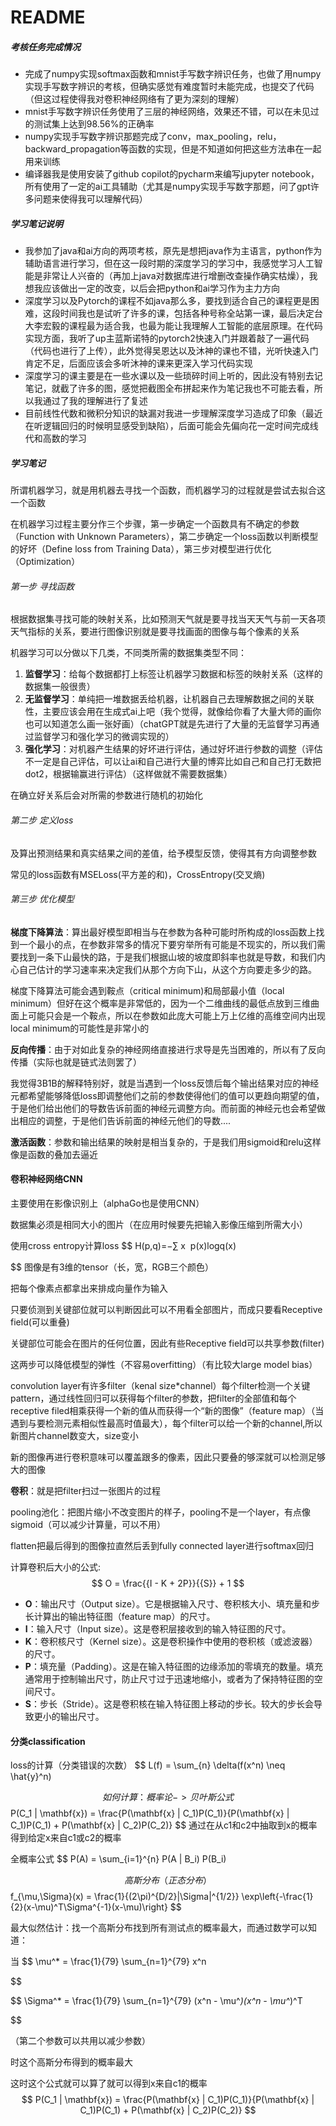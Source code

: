 # README

##### 考核任务完成情况

- 完成了numpy实现softmax函数和mnist手写数字辨识任务，也做了用numpy实现手写数字辨识的考核，但确实感觉有难度暂时未能完成，也提交了代码（但这过程使得我对卷积神经网络有了更为深刻的理解）
- mnist手写数字辨识任务使用了三层的神经网络，效果还不错，可以在未见过的测试集上达到98.56%的正确率
- numpy实现手写数字辨识那题完成了conv，max_pooling，relu，backward_propagation等函数的实现，但是不知道如何把这些方法串在一起用来训练
- 编译器我是使用安装了github copilot的pycharm来编写jupyter notebook，所有使用了一定的ai工具辅助（尤其是numpy实现手写数字那题，问了gpt许多问题来使得我可以理解代码）

##### 学习笔记说明

- 我参加了java和ai方向的两项考核，原先是想把java作为主语言，python作为辅助语言进行学习，但在这一段时期的深度学习的学习中，我感觉学习人工智能是非常让人兴奋的（再加上java对数据库进行增删改查操作确实枯燥），我想我应该做出一定的改变，以后会把python和ai学习作为主力方向
- 深度学习以及Pytorch的课程不如java那么多，要找到适合自己的课程更是困难，这段时间我也是试听了许多的课，包括各种号称全站第一课，最后决定台大李宏毅的课程最为适合我，也最为能让我理解人工智能的底层原理。在代码实现方面，我听了up主蓝斯诺特的pytorch2快速入门并跟着敲了一遍代码（代码也进行了上传），此外觉得吴恩达以及沐神的课也不错，光听快速入门肯定不足，后面应该会多听沐神的课来更深入学习代码实现
- 深度学习的课主要是在一些水课以及一些琐碎时间上听的，因此没有特别去记笔记，就截了许多的图，感觉把截图全布拼起来作为笔记我也不可能去看，所以我通过了我的理解进行了复述
- 目前线性代数和微积分知识的缺漏对我进一步理解深度学习造成了印象（最近在听逻辑回归的时候明显感受到缺陷），后面可能会先偏向花一定时间完成线代和高数的学习

##### 学习笔记

所谓机器学习，就是用机器去寻找一个函数，而机器学习的过程就是尝试去拟合这一个函数

在机器学习过程主要分作三个步骤，第一步确定一个函数具有不确定的参数（Function with Unknown Parameters），第二步确定一个loss函数以判断模型的好坏（Define loss from Training Data），第三步对模型进行优化（Optimization）

###### 第一步 寻找函数

根据数据集寻找可能的映射关系，比如预测天气就是要寻找当天天气与前一天各项天气指标的关系，要进行图像识别就是要寻找画面的图像与每个像素的关系

机器学习可以分做以下几类，不同类所需的数据集类型不同：

1. **监督学习**：给每个数据都打上标签让机器学习数据和标签的映射关系（这样的数据集一般很贵）
2. **无监督学习**：单纯把一堆数据丢给机器，让机器自己去理解数据之间的关联性，主要应该会用在生成式ai上吧（我个觉得，就像给你看了大量大师的画你也可以知道怎么画一张好画）（chatGPT就是先进行了大量的无监督学习再通过监督学习和强化学习的微调实现的）
3. **强化学习**：对机器产生结果的好坏进行评估，通过好坏进行参数的调整（评估不一定是自己评估，可以让ai和自己进行大量的博弈比如自己和自己打无数把dot2，根据输赢进行评估）（这样做就不需要数据集）

在确立好关系后会对所需的参数进行随机的初始化

###### 第二步 定义loss

及算出预测结果和真实结果之间的差值，给予模型反馈，使得其有方向调整参数

常见的loss函数有MSELoss(平方差的和)，CrossEntropy(交叉熵)

###### 第三步 优化模型

**梯度下降算法**：算出最好模型即相当与在参数为各种可能时所构成的loss函数上找到一个最小的点，在参数非常多的情况下要穷举所有可能是不现实的，所以我们需要找到一条下山最快的路，于是我们根据山坡的坡度即斜率也就是导数，和我们内心自己估计的学习速率来决定我们从那个方向下山，从这个方向要走多少的路。

梯度下降算法可能会遇到鞍点（critical minimum)和局部最小值（local minimum）但好在这个概率是非常低的，因为一个二维曲线的最低点放到三维曲面上可能只会是一个鞍点，所以在参数如此庞大可能上万上亿维的高维空间内出现local minimum的可能性是非常小的

**反向传播**：由于对如此复杂的神经网络直接进行求导是先当困难的，所以有了反向传播（实际也就是链式法则罢了）

我觉得3B1B的解释特别好，就是当遇到一个loss反馈后每个输出结果对应的神经元都希望能够降低loss即调整他们之前的参数使得他们的值可以更趋向期望的值，于是他们给出他们的导数告诉前面的神经元调整方向。而前面的神经元也会希望做出相应的调整，于是他们告诉前面的神经元他们的导数....

**激活函数**：参数和输出结果的映射是相当复杂的，于是我们用sigmoid和relu这样像是函数的叠加去逼近



#### **卷积神经网络CNN**

主要使用在影像识别上（alphaGo也是使用CNN）

数据集必须是相同大小的图片（在应用时候要先把输入影像压缩到所需大小）

使用cross entropy计算loss
$$
H(p,q)=−∑ 
x
​
 p(x)logq(x)

$$
图像是有3维的tensor（长，宽，RGB三个颜色）

把每个像素点都拿出来排成向量作为输入

只要侦测到关键部位就可以判断因此可以不用看全部图片，而成只要看Receptive field(可以重叠)

关键部位可能会在图片的任何位置，因此有些Receptive field可以共享参数(filter)

这两步可以降低模型的弹性（不容易overfitting）（有比较大large model bias）

convolution layer有许多filter（kenal size*channel）每个filter检测一个关键pattern，通过线性回归可以获得每个filter的参数，把filter的全部值和每个receptive filed相乘获得一个新的值从而获得一个“新的图像”（feature map）（当遇到与要检测元素相似性最高时值最大），每个filter可以给一个新的channel,所以新图片channel数变大，size变小

新的图像再进行卷积意味可以覆盖跟多的像素，因此只要叠的够深就可以检测足够大的图像

**卷积**：就是把filter扫过一张图片的过程

pooling池化：把图片缩小不改变图片的样子，pooling不是一个layer，有点像sigmoid（可以减少计算量，可以不用）

flatten把最后得到的图像拉直然后丢到fully connected layer进行softmax回归

计算卷积后大小的公式:
$$
O = \frac{{I - K + 2P}}{{S}} + 1
$$

- **O**：输出尺寸（Output size）。它是根据输入尺寸、卷积核大小、填充量和步长计算出的输出特征图（feature map）的尺寸。
- **I**：输入尺寸（Input size）。这是卷积层接收到的输入特征图的尺寸。
- **K**：卷积核尺寸（Kernel size）。这是卷积操作中使用的卷积核（或滤波器）的尺寸。
- **P**：填充量（Padding）。这是在输入特征图的边缘添加的零填充的数量。填充通常用于控制输出尺寸，防止尺寸过于迅速地缩小，或者为了保持特征图的空间尺寸。
- **S**：步长（Stride）。这是卷积核在输入特征图上移动的步长。较大的步长会导致更小的输出尺寸。



#### **分类classification**

loss的计算（分类错误的次数）
$$
L(f) = \sum_{n} \delta(f(x^n) \neq \hat{y}^n)
$$
如何计算：概率论->贝叶斯公式
$$
P(C_1 | \mathbf{x}) = \frac{P(\mathbf{x} | C_1)P(C_1)}{P(\mathbf{x} | C_1)P(C_1) + P(\mathbf{x} | C_2)P(C_2)}
$$
通过在从c1和c2中抽取到x的概率得到给定x来自c1或c2的概率

全概率公式
$$
P(A) = \sum_{i=1}^{n} P(A | B_i) P(B_i)
$$
高斯分布（正态分布）
$$
f_{\mu,\Sigma}(x) = \frac{1}{(2\pi)^{D/2}|\Sigma|^{1/2}} \exp\left\{-\frac{1}{2}(x-\mu)^T\Sigma^{-1}(x-\mu)\right\}
$$


最大似然估计：找一个高斯分布找到所有测试点的概率最大，而通过数学可以知道：

当
$$
\mu^* = \frac{1}{79} \sum_{n=1}^{79} x^n
$$

$$
\Sigma^* = \frac{1}{79} \sum_{n=1}^{79} (x^n - \mu^*)(x^n - \mu^*)^T
$$

（第二个参数可以共用以减少参数）

时这个高斯分布得到的概率最大

这时这个公式就可以算了就可以得到x来自c1的概率
$$
P(C_1 | \mathbf{x}) = \frac{P(\mathbf{x} | C_1)P(C_1)}{P(\mathbf{x} | C_1)P(C_1) + P(\mathbf{x} | C_2)P(C_2)}
$$


